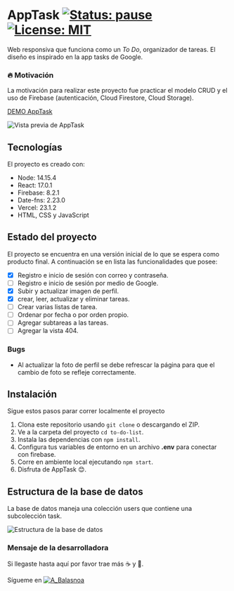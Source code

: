 # AppTask [![Status: pause](https://img.shields.io/badge/Status-pause-yellow)](https://github.com/pbalasnoa/to-do-list/tree/deployment) [![License: MIT](https://img.shields.io/badge/License-MIT-lightgrey.svg)](https://opensource.org/licenses/MIT)

Web responsiva que funciona como un _To Do_, organizador de tareas. El diseño es inspirado en la app tasks de Google.

### :fire: Motivación

La motivación para realizar este proyecto fue practicar el modelo CRUD y el uso de Firebase (autenticación, Cloud Firestore, Cloud Storage).

[DEMO AppTask](https://apptask-abalasnoa.vercel.app/opening "Web AppTask")

![Vista previa de AppTask](https://firebasestorage.googleapis.com/v0/b/to-do-list-84dd6.appspot.com/o/readme%2Fpreview.png?alt=media&token=2839eb36-1da0-47dc-84ab-65a1b8c7c6ed "Vista previa de AppTask")

## Tecnologías

El proyecto es creado con:

- Node: 14.15.4
- React: 17.0.1
- Firebase: 8.2.1
- Date-fns: 2.23.0
- Vercel: 23.1.2
- HTML, CSS y JavaScript

## Estado del proyecto

El proyecto se encuentra en una versión inicial de lo que se espera como producto final. A continuación se en lista las funcionalidades que posee:

- [x] Registro e inicio de sesión con correo y contraseña.
- [ ] Registro e inicio de sesión por medio de Google.
- [x] Subir y actualizar imagen de perfil.
- [x] crear, leer, actualizar y eliminar tareas.
- [ ] Crear varias listas de tarea.
- [ ] Ordenar por fecha o por orden propio.
- [ ] Agregar subtareas a las tareas.
- [ ] Agregar la vista 404.

### Bugs

- Al actualizar la foto de perfil se debe refrescar la página para que el cambio de foto se refleje correctamente.

## Instalación

Sigue estos pasos parar correr localmente el proyecto

1. Clona este repositorio usando `git clone` o descargando el ZIP.
2. Ve a la carpeta del proyecto `cd to-do-list`.
3. Instala las dependencias con `npm install`.
4. Configura tus variables de entorno en un archivo **.env** para conectar con firebase.
5. Corre en ambiente local ejecutando `npm start`.
6. Disfruta de AppTask :blush:.

## Estructura de la base de datos

La base de datos maneja una colección users que contiene una subcolección task.

![Estructura de la base de datos](https://firebasestorage.googleapis.com/v0/b/to-do-list-84dd6.appspot.com/o/readme%2Fdb.png?alt=media&token=63d47ee3-9ca0-40b3-8343-da35c10d8d3c "vista de la estructura de la base de datos")

### Mensaje de la desarrolladora

Si llegaste hasta aquí por favor trae más :coffee: y :cookie:.

Sígueme en [![A_Balasnoa](https://img.shields.io/twitter/url?url=https%3A%2F%2Ftwitter.com%2FA_Balasnoa)](https://twitter.com/A_Balasnoa)
